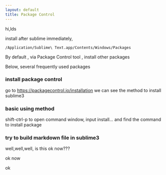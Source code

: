 ```yaml
---
layout: default
title: Package Control
---
```


hi,lds

install after sublime immediately,

	/Application/Sublime\ Text.app/Contents/Windows/Packages

By default , via Package Control tool , install other packages

Below, several frequently used packages

### install package control
go to <https://packagecontrol.io/installation> we can see the method to install sublime3

### basic using method
shift-ctrl-p to open command window, input install... and find the command to install package

### try to build markdown file in sublime3
well,well,well, is this ok now???

ok now

ok
